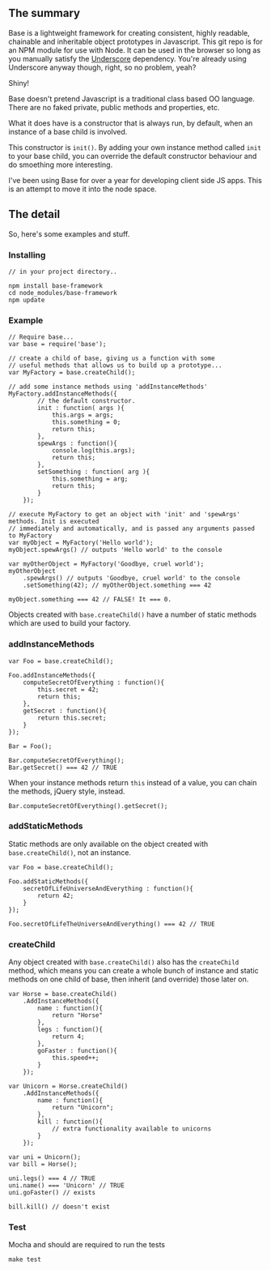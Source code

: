 ## The summary

Base is a lightweight framework for creating consistent, highly readable, chainable and inheritable object prototypes in Javascript. This git repo is for an NPM module for use with Node. It can be used in the browser so long as you manually satisfy the [Underscore](http://documentcloud.github.com/underscore/) dependency. You're already using Underscore anyway though, right, so no problem, yeah? 

Shiny!

Base doesn't pretend Javascript is a traditional class based OO language. There are no faked private, public methods and properties, etc.

What it does have is a constructor that is always run, by default, when an instance of a base child is involved.

This constructor is `init()`. By adding your own instance method called `init` to your base child, you can override the default constructor behaviour and do smoething more interesting. 

I've been using Base for over a year for developing client side JS apps. This is an attempt to move it into the node space.

## The detail

So, here's some examples and stuff.

### Installing

	// in your project directory..

	npm install base-framework
	cd node_modules/base-framework
	npm update

### Example

	// Require base...
	var base = require('base');
 
	// create a child of base, giving us a function with some 
	// useful methods that allows us to build up a prototype...
	var MyFactory = base.createChild();

	// add some instance methods using 'addInstanceMethods'
	MyFactory.addInstanceMethods({
			// the default constructor. 
			init : function( args ){
				this.args = args;
				this.something = 0;
				return this;
			},
			spewArgs : function(){
				console.log(this.args);
				return this;
			},
			setSomething : function( arg ){
				this.something = arg;
				return this;
			}
		});

	// execute MyFactory to get an object with 'init' and 'spewArgs' methods. Init is executed 
	// immediately and automatically, and is passed any arguments passed to MyFactory
	var myObject = MyFactory('Hello world');
	myObject.spewArgs() // outputs 'Hello world' to the console

	var myOtherObject = MyFactory('Goodbye, cruel world');
	myOtherObject
		.spewArgs() // outputs 'Goodbye, cruel world' to the console
		.setSomething(42); // myOtherObject.something === 42

	myObject.something === 42 // FALSE! It === 0.


Objects created with `base.createChild()` have a number of static methods which are used to build your factory.

### addInstanceMethods

	var Foo = base.createChild();

	Foo.addInstanceMethods({
		computeSecretOfEverything : function(){
			this.secret = 42;
			return this;
		},
		getSecret : function(){
			return this.secret;
		}
	});

	Bar = Foo();

	Bar.computeSecretOfEverything();
	Bar.getSecret() === 42 // TRUE

When your instance methods return `this` instead of a value, you can chain the methods, jQuery style, instead.

	Bar.computeSecretOfEverything().getSecret();

### addStaticMethods

Static methods are only available on the object created with `base.createChild()`, not an instance.

	var Foo = base.createChild();

	Foo.addStaticMethods({
		secretOfLifeUniverseAndEverything : function(){
			return 42;
		}
	});

	Foo.secretOfLifeTheUniverseAndEverything() === 42 // TRUE

### createChild

Any object created with `base.createChild()` also has the `createChild` method, which means you can create a whole bunch of instance and static methods on one child of base, then inherit (and override) those later on.

	var Horse = base.createChild()
		.AddInstanceMethods({
			name : function(){
				return "Horse"
			},
			legs : function(){
				return 4;
			},
			goFaster : function(){
				this.speed++;
			}
		});

	var Unicorn = Horse.createChild()
		.AddInstanceMethods({
			name : function(){
				return "Unicorn";
			},
			kill : function(){
				// extra functionality available to unicorns
			}
		});

	var uni = Unicorn();
	var bill = Horse();

	uni.legs() === 4 // TRUE
	uni.name() === 'Unicorn' // TRUE
	uni.goFaster() // exists

	bill.kill() // doesn't exist

### Test

Mocha and should are required to run the tests

	make test

